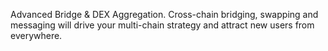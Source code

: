 Advanced Bridge & DEX Aggregation. Cross-chain bridging, swapping and messaging will drive your multi-chain strategy and attract new users from everywhere.